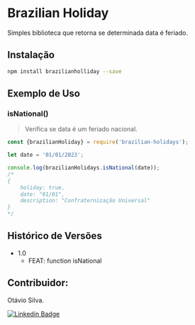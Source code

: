 # Brazilian Holiday

Simples biblioteca que retorna se determinada data é feriado.

## Instalação

```sh
npm install brazilianholliday --save
```

## Exemplo de Uso

### isNational()
> Verifica se data é um feriado nacional.

~~~javascript
const {brazilianHoliday} = require('brazilian-holidays');

let date = '01/01/2023';

console.log(brazilianHolidays.isNational(date));
/*
{
    holiday: true,
    date: "01/01",
    description: "Confraternização Universal"
}
*/

~~~


## Histórico de Versões

* 1.0
    * FEAT: function isNational

## Contribuidor:

Otávio Silva.

[![Linkedin Badge](https://img.shields.io/badge/-LinkedIn-blue?style=flat-square&logo=Linkedin&logoColor=white&link=https://www.linkedin.com/in/otaviosilva22/)](https://www.linkedin.com/in/otaviosilva22/)